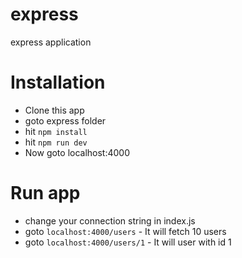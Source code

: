 # express
express application
# Installation
- Clone this app
- goto express folder
- hit `npm install`
- hit `npm run dev`
- Now goto localhost:4000

# Run app

- change your connection string in index.js
- goto `localhost:4000/users` -  It will fetch 10 users
- goto `localhost:4000/users/1` -  It will user with id 1
